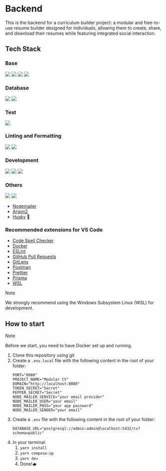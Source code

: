 # Backend

This is the backend for a curriculum builder project: a modular and free-to-use resume builder designed for individuals, allowing them to create, share, and download their resumes while featuring integrated social interaction.

## Tech Stack

### Base

[<img src="https://img.shields.io/badge/node.js-6DA55F?style=for-the-badge&logo=node.js&logoColor=white">](https://nodejs.org/en)
[<img src="https://img.shields.io/badge/yarn-%232C8EBB.svg?style=for-the-badge&logo=yarn&logoColor=white">](https://yarnpkg.com/)
[<img src="https://img.shields.io/badge/typescript-%23007ACC.svg?style=for-the-badge&logo=typescript&logoColor=white">](https://www.typescriptlang.org/)
[<img src="https://img.shields.io/badge/express.js-%23404d59.svg?style=for-the-badge&logo=express&logoColor=%2361DAFB">](https://expressjs.com/)

### Database

[<img src="https://img.shields.io/badge/postgres-%23316192.svg?style=for-the-badge&logo=postgresql&logoColor=white">](https://www.postgresql.org/)
[<img src="https://img.shields.io/badge/Prisma-3982CE?style=for-the-badge&logo=Prisma&logoColor=white">](https://www.prisma.io/)

### Test

[<img src="https://img.shields.io/badge/-jest-%23C21325?style=for-the-badge&logo=jest&logoColor=white">](https://jestjs.io/)

### Linting and Formatting

[<img src="https://img.shields.io/badge/ESLint-4B3263?style=for-the-badge&logo=eslint&logoColor=white">](https://eslint.org/)
[<img src="https://img.shields.io/badge/prettier-%23F7B93E.svg?style=for-the-badge&logo=prettier&logoColor=black">](https://prettier.io/)

### Development

[<img src="https://img.shields.io/badge/github-%23121011.svg?style=for-the-badge&logo=github&logoColor=white">](https://github.com/)
[<img src="https://img.shields.io/badge/docker-%230db7ed.svg?style=for-the-badge&logo=docker&logoColor=white">](https://www.docker.com/)
[<img src="https://img.shields.io/badge/Visual%20Studio%20Code-0078d7.svg?style=for-the-badge&logo=visual-studio-code&logoColor=white">](https://code.visualstudio.com/)

### Others

[<img src="https://img.shields.io/badge/JWT-black?style=for-the-badge&logo=JSON%20web%20tokens">](https://jwt.io/)
[<img src="https://img.shields.io/badge/zod-%233068b7.svg?style=for-the-badge&logo=zod&logoColor=white">](https://zod.dev/)

- [Nodemailer](https://www.nodemailer.com/)
- [Argon2](https://www.argon2.com/)
- [Husky](https://typicode.github.io/husky/) 🐶

### Recommended extensions for VS Code

- [Code Spell Checker](https://marketplace.visualstudio.com/items?itemName=streetsidesoftware.code-spell-checker)
- [Docker](https://code.visualstudio.com/docs/containers/overview)
- [ESLint](https://marketplace.visualstudio.com/items?itemName=dbaeumer.vscode-eslint)
- [GitHub Pull Requests](https://marketplace.visualstudio.com/items?itemName=GitHub.vscode-pull-request-github)
- [GitLens](https://marketplace.visualstudio.com/items?itemName=eamodio.gitlens)
- [Postman](https://marketplace.visualstudio.com/items?itemName=Postman.postman-for-vscode)
- [Prettier](https://marketplace.visualstudio.com/items?itemName=esbenp.prettier-vscode)
- [Prisma](https://marketplace.visualstudio.com/items?itemName=Prisma.prisma)
- [WSL](https://code.visualstudio.com/docs/remote/wsl)

> [!NOTE]
> We strongly recommend using the Windows Subsystem Linux (WSL) for development.

## How to start

> [!NOTE]
> Before we start, you need to have Docker set up and running.

1. Clone this repository using git
2. Create a `.env.local` file with the following content in the root of your folder:
   ```
   PORT="8080"
   PROJECT_NAME="Modular CV"
   DOMAIN="http://localhost:8080"
   TOKEN_SECRET="Secret"
   PEPPER_SECRET="Secret"
   NODE_MAILER_SERVICE="your email provider"
   NODE_MAILER_USER="your email"
   NODE_MAILER_PASS="your app password"
   NODE_MAILER_SENDER="your email"
   ```
3. Create a `.env` file with the following content in the root of your folder:
   ```
   DATABASE_URL="postgresql://admin:admin@localhost:5432/cv?schema=public"
   ```
4. In your terminal:
   1. `yarn install`
   2. `yarn compose:up`
   3. `yarn dev`
   4. Done!🫖
